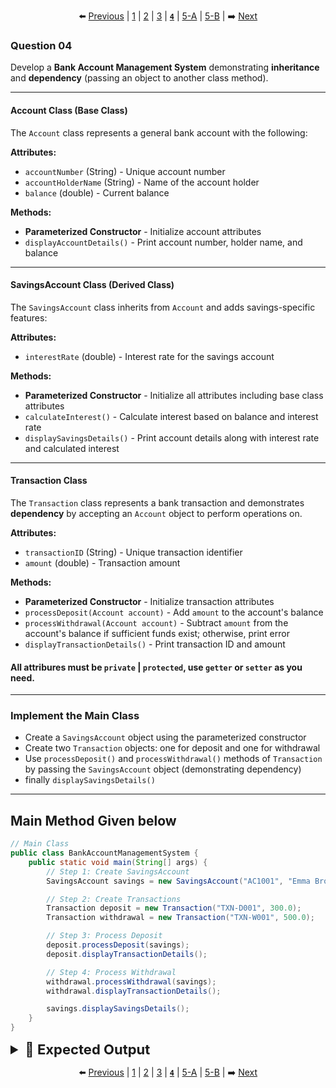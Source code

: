 <div align="center">

⬅️ [Previous](3.md) | [1](1.md) | [2](2.md) | [3](3.md) | [**`4`**](4.md) | [5-A](5-A.md) | [5-B](5-B.md) | ➡️ [Next](5-A.md)

</div>

### Question 04

Develop a **Bank Account Management System** demonstrating **inheritance** and **dependency** (passing an object to another class method).

---

#### Account Class (Base Class)

The `Account` class represents a general bank account with the following:

**Attributes:**
- `accountNumber` (String) - Unique account number
- `accountHolderName` (String) - Name of the account holder
- `balance` (double) - Current balance

**Methods:**
- **Parameterized Constructor** - Initialize account attributes
- `displayAccountDetails()` - Print account number, holder name, and balance

---

#### SavingsAccount Class (Derived Class)

The `SavingsAccount` class inherits from `Account` and adds savings-specific features:

**Attributes:**
- `interestRate` (double) - Interest rate for the savings account

**Methods:**
- **Parameterized Constructor** - Initialize all attributes including base class attributes
- `calculateInterest()` - Calculate interest based on balance and interest rate
- `displaySavingsDetails()` - Print account details along with interest rate and calculated interest

---

#### Transaction Class

The `Transaction` class represents a bank transaction and demonstrates **dependency** by accepting an `Account` object to perform operations on.

**Attributes:**
- `transactionID` (String) - Unique transaction identifier
- `amount` (double) - Transaction amount

**Methods:**
- **Parameterized Constructor** - Initialize transaction attributes
- `processDeposit(Account account)` - Add `amount` to the account's balance
- `processWithdrawal(Account account)` - Subtract `amount` from the account's balance if sufficient funds exist; otherwise, print error
- `displayTransactionDetails()` - Print transaction ID and amount

#### All attribures must be `private` | `protected`, use `getter` or `setter` as you need.
---

### Implement the Main Class

- Create a `SavingsAccount` object using the parameterized constructor
- Create two `Transaction` objects: one for deposit and one for withdrawal
- Use `processDeposit()` and `processWithdrawal()` methods of `Transaction` by passing the `SavingsAccount` object (demonstrating dependency)
- finally `displaySavingsDetails()`

---

## Main Method Given below
```java
// Main Class
public class BankAccountManagementSystem {
    public static void main(String[] args) {
        // Step 1: Create SavingsAccount
        SavingsAccount savings = new SavingsAccount("AC1001", "Emma Brown", 1000.0, 4.5);

        // Step 2: Create Transactions
        Transaction deposit = new Transaction("TXN-D001", 300.0);
        Transaction withdrawal = new Transaction("TXN-W001", 500.0);

        // Step 3: Process Deposit
        deposit.processDeposit(savings);
        deposit.displayTransactionDetails();

        // Step 4: Process Withdrawal
        withdrawal.processWithdrawal(savings);
        withdrawal.displayTransactionDetails();

        savings.displaySavingsDetails();
    }
}
```

<details>
  <summary style="font-size:22px; font-weight:bold">🌟 Expected Output</summary>
  
  ![image](../../Assets/Final/2/4.png)
  
</details>

  
<div align="center">

⬅️ [Previous](3.md) | [1](1.md) | [2](2.md) | [3](3.md) | [**`4`**](4.md) | [5-A](5-A.md) | [5-B](5-B.md) | ➡️ [Next](5-A.md)

</div>
